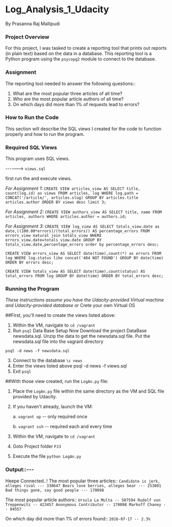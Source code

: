 # Log_Analysis_1_Udacity

By Prasanna Raj Mallipudi

### Project Overview

For this project, I was tasked to create a reporting tool that prints out reports (in plain text) based on the data in a database.
This reporting tool is a Python program using the `psycopg2` module to connect to the database.

### Assignment

The reporting tool needed to answer the following questions::
1. What are the most popular three articles of all time?
2. Who are the most popular article authors of all time?
3. On which days did more than 1% of requests lead to errors?

### How to Run the Code
This section will describe the SQL views I created for the code to function properly and how to run the program.

### Required SQL Views
This program uses SQL views.

------> ``views.sql``

first run the and execute views.

*For Assignment 1:*
`CREATE VIEW articles_view AS
SELECT title, count(log.id) as views
FROM articles, log
WHERE log.path = CONCAT('/article/', articles.slug)
GROUP BY articles.title
         articles.author
ORDER BY views desc limit 3;`

*For Assignment 2:*
`CREATE VIEW authors_view AS
SELECT title, name
FROM articles, authors
WHERE articles.author = authors.id;`

*For Assignment 3:*
`CREATE VIEW log_view AS SELECT totals_view.date as date,((100.00*errors)/(total_errors)) AS percentage_errors FROM errors_view natural join totals_view
WHERE errors_view.date=totals_view.date GROUP BY totals_view.date,percentage_errors order by percentage_errors desc;`

`CREATE VIEW errors_view AS SELECT date(time),count(*) as errors FROM log WHERE log.status like concat('404 NOT FOUND') GROUP BY date(time) ORDER BY errors desc;`

`CREATE VIEW totals_view AS SELECT date(time),count(status) AS total_errors FROM log GROUP BY date(time) ORDER BY total_errors desc;`

### Running the Program

*These instructions assume you have the Udacity-provided Virtual machine and Udacity-provided database*
or
Crete your own Virtual OS

##First, you'll need to create the views listed above:
1. Within the VM, navigate to `cd /vagrant`
2. Run `psql`
Data Base Setup
Now Download the project DataBase newsdata.sql.
Unzip the data to get the newsdata.sql file.
Put the newsdata.sql file into the vagrant directory

`psql -d news -f newsdata.sql`

3. Connect to the database `\c news`
4. Enter the views listed above
   psql -d news -f views.sql
5. Exit `psql`

##With those view created, run the `LogAn.py` file:
1. Place the `LogAn.py` file within the same directory as the VM and SQL file provided by Udacity.
2. If you haven't already, launch the VM:

	a. `vagrant up` -- only required once
	
	b. `vagrant ssh` -- required each and every time
	
3. Within the VM, navigate to `cd /vagrant`
4. Goto Project folder `PJ3`
5. Execute the file `python LogAn.py`

### Output::---

Heepe Connected..!
The most popular three articles::
`Candidate is jerk, alleges rival --- 338647
Bears love berries, alleges bear --- 253801
Bad things gone, say good people --- 170098`

The most popular article authors::
`Ursula La Multa -- 507594
Rudolf von Treppenwitz -- 423457
Anonymous Contributor -- 170098
Markoff Chaney -- 84557`

On which day did more than 1%  of errors found::
`2016-07-17 -- 2.3%`
